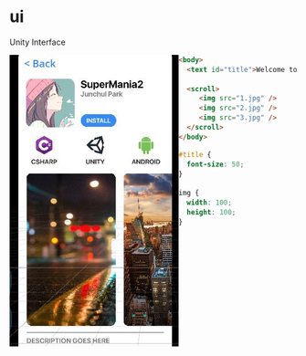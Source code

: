 # ui
Unity Interface

<img align="left" src="sample.jpg">

```html
<body>
  <text id="title">Welcome to Unity!</text>
  
  <scroll>
     <img src="1.jpg" />
     <img src="2.jpg" />
     <img src="3.jpg" />
  </scroll>
</body>
```
```css
#title {
  font-size: 50;
}

img {
  width: 100;
  height: 100;
}
```

